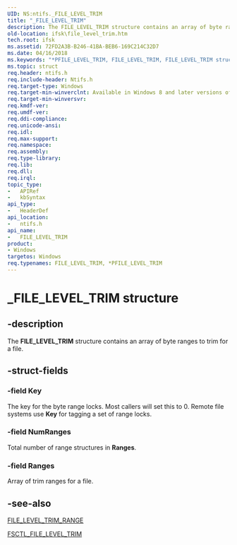 ```yaml
---
UID: NS:ntifs._FILE_LEVEL_TRIM
title: "_FILE_LEVEL_TRIM"
description: The FILE_LEVEL_TRIM structure contains an array of byte ranges to trim for a file.
old-location: ifsk\file_level_trim.htm
tech.root: ifsk
ms.assetid: 72FD2A3B-B246-41BA-BEB6-169C214C32D7
ms.date: 04/16/2018
ms.keywords: "*PFILE_LEVEL_TRIM, FILE_LEVEL_TRIM, FILE_LEVEL_TRIM structure [Installable File System Drivers], PFILE_LEVEL_TRIM, PFILE_LEVEL_TRIM structure pointer [Installable File System Drivers], _FILE_LEVEL_TRIM, ifsk.file_level_trim, ntifs/FILE_LEVEL_TRIM, ntifs/PFILE_LEVEL_TRIM"
ms.topic: struct
req.header: ntifs.h
req.include-header: Ntifs.h
req.target-type: Windows
req.target-min-winverclnt: Available in Windows 8 and later versions of Windows.
req.target-min-winversvr: 
req.kmdf-ver: 
req.umdf-ver: 
req.ddi-compliance: 
req.unicode-ansi: 
req.idl: 
req.max-support: 
req.namespace: 
req.assembly: 
req.type-library: 
req.lib: 
req.dll: 
req.irql: 
topic_type:
-	APIRef
-	kbSyntax
api_type:
-	HeaderDef
api_location:
-	ntifs.h
api_name:
-	FILE_LEVEL_TRIM
product:
- Windows
targetos: Windows
req.typenames: FILE_LEVEL_TRIM, *PFILE_LEVEL_TRIM
---
```


# _FILE_LEVEL_TRIM structure


## -description


The <b>FILE_LEVEL_TRIM</b> structure contains an array of byte ranges to trim for a file.


## -struct-fields




### -field Key

The key for the byte range locks. Most callers will set this to 0. Remote file systems use <b>Key</b> for tagging a set of range locks.


### -field NumRanges

Total number of range structures in <b>Ranges</b>.


### -field Ranges

Array of trim ranges for a file.


## -see-also




<a href="https://msdn.microsoft.com/library/windows/hardware/hh406405">FILE_LEVEL_TRIM_RANGE</a>



<a href="https://msdn.microsoft.com/library/windows/hardware/hh451098">FSCTL_FILE_LEVEL_TRIM</a>
 

 

